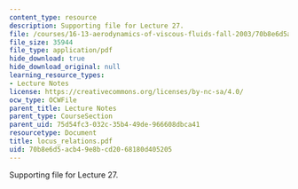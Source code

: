 ```yaml
---
content_type: resource
description: Supporting file for Lecture 27.
file: /courses/16-13-aerodynamics-of-viscous-fluids-fall-2003/70b8e6d5acb49e8bcd2068180d405205_locus_relations.pdf
file_size: 35944
file_type: application/pdf
hide_download: true
hide_download_original: null
learning_resource_types:
- Lecture Notes
license: https://creativecommons.org/licenses/by-nc-sa/4.0/
ocw_type: OCWFile
parent_title: Lecture Notes
parent_type: CourseSection
parent_uid: 75d54fc3-032c-35b4-49de-966608dbca41
resourcetype: Document
title: locus_relations.pdf
uid: 70b8e6d5-acb4-9e8b-cd20-68180d405205
---
```

Supporting file for Lecture 27.